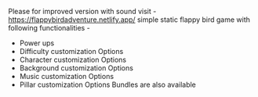 Please for improved version with sound visit - https://flappybirdadventure.netlify.app/
simple static flappy bird game with following functionalities -
* Power ups
* Difficulty customization Options
* Character customization Options
* Background customization Options
* Music customization Options
* Pillar customization Options
Bundles are also available
